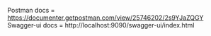 Postman docs = https://documenter.getpostman.com/view/25746202/2s9YJaZQGY
Swagger-ui docs = http://localhost:9090/swagger-ui/index.html